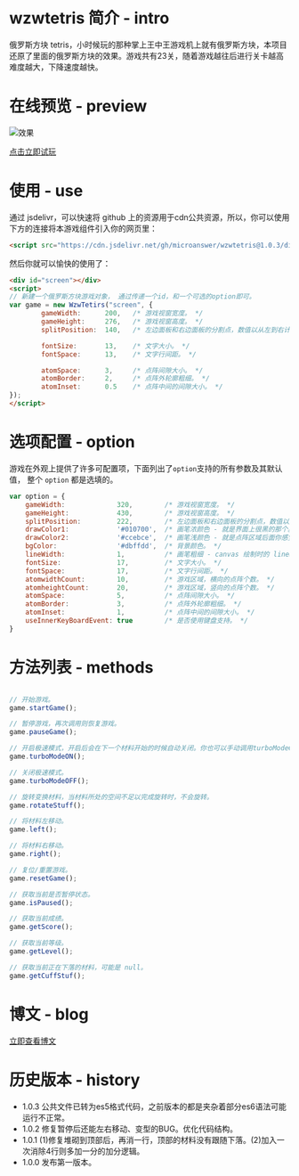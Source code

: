 # wzwtetris 简介 - intro
俄罗斯方块 tetris，小时候玩的那种掌上王中王游戏机上就有俄罗斯方块，本项目还原了里面的俄罗斯方块的效果。游戏共有23关，随着游戏越往后进行关卡越高难度越大，下降速度越快。

# 在线预览 - preview

![效果](http://file.microanswer.cn/222.gif)

[点击立即试玩](https://www.microanswer.cn/tetris.html)

# 使用 - use

通过 jsdelivr，可以快速将 github 上的资源用于cdn公共资源，所以，你可以使用下方的连接将本游戏组件引入你的网页里：

```html
<script src="https://cdn.jsdelivr.net/gh/microanswer/wzwtetris@1.0.3/dist/wzwTetirs.min.js"></script>
```

然后你就可以愉快的使用了：

```html
<div id="screen"></div>
<script>
// 新建一个俄罗斯方块游戏对象， 通过传递一个id，和一个可选的option即可。
var game = new WzwTetirs("screen", {
        gameWidth:      200,   /* 游戏视窗宽度。 */
        gameHeight:     276,   /* 游戏视窗高度。 */
        splitPosition:  140,   /* 左边面板和右边面板的分割点，数值以从左到右计算。 */

        fontSize:       13,    /* 文字大小。 */
        fontSpace:      13,    /* 文字行间距。 */

        atomSpace:      3,     /* 点阵间隙大小。 */
        atomBorder:     2,     /* 点阵外轮廓粗细。 */
        atomInset:      0.5    /* 点阵中间的间隙大小。 */
});
</script>
```

# 选项配置 - option

游戏在外观上提供了许多可配置项，下面列出了`option`支持的所有参数及其默认值， 整个 `option` 都是选填的。

```javascript
var option = {
    gameWidth:             320,        /* 游戏视窗宽度。 */
    gameHeight:            430,        /* 游戏视窗高度。 */
    splitPosition:         222,        /* 左边面板和右边面板的分割点，数值以从左到右计算。 */
    drawColor1:            '#010700',  /* 画笔浓颜色 - 就是界面上很黑的那个。 */
    drawColor2:            '#ccebce',  /* 画笔浅颜色 - 就是点阵区域后面你感觉有一层灰色的那个。 */
    bgColor:               '#dbffdd',  /* 背景颜色。 */
    lineWidth:             1,          /* 画笔粗细 - canvas 绘制时的 lineWidth 参数， 同时它也是 中间分割线的粗细。 */
    fontSize:              17,         /* 文字大小。 */
    fontSpace:             17,         /* 文字行间距。 */
    atomwidthCount:        10,         /* 游戏区域，横向的点阵个数。 */
    atomheightCount:       20,         /* 游戏区域，竖向的点阵个数。 */
    atomSpace:             5,          /* 点阵间隙大小。 */
    atomBorder:            3,          /* 点阵外轮廓粗细。 */
    atomInset:             1,          /* 点阵中间的间隙大小。 */
    useInnerKeyBoardEvent: true        /* 是否使用键盘支持。 */
}
```

# 方法列表 - methods

```javascript

// 开始游戏。
game.startGame();

// 暂停游戏，再次调用则恢复游戏。
game.pauseGame();

// 开启极速模式，开启后会在下一个材料开始的时候自动关闭。你也可以手动调用turboModeOFF方法在当前材料还没下降到底部时提前关闭。
game.turboModeON();

// 关闭极速模式。
game.turboModeOFF();

// 旋转变换材料，当材料所处的空间不足以完成旋转时，不会旋转。
game.rotateStuff();

// 将材料左移动。
game.left();

// 将材料右移动。
game.right();

// 复位/重置游戏。
game.resetGame();

// 获取当前是否暂停状态。
game.isPaused();

// 获取当前成绩。
game.getScore();

// 获取当前等级。
game.getLevel();

// 获取当前正在下落的材料，可能是 null。
game.getCuffStuf();

```


# 博文 - blog

[立即查看博文](https://www.microanswer.cn/blog/68)

# 历史版本 - history

- 1.0.3 公共文件已转为es5格式代码，之前版本的都是夹杂着部分es6语法可能运行不正常。
- 1.0.2 修复暂停后还能左右移动、变型的BUG。优化代码结构。
- 1.0.1 (1)修复堆砌到顶部后，再消一行，顶部的材料没有跟随下落。(2)加入一次消除4行则多加一分的加分逻辑。
- 1.0.0 发布第一版本。
